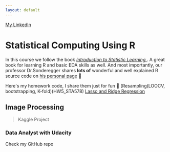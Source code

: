```yaml
---
layout: default
---
```


[My LinkedIn](https://www.linkedin.com/in/jiaming-chen-data-analyst/)

# [](#header-1)Statistical Computing Using R
In this course we follow the book [_Introduction to Statistic Learning_ ](http://www-bcf.usc.edu/~gareth/ISL/). A great book for learning R and basic EDA skills as well. And most importantly, our professor Dr.Sonderegger shares **lots of** wonderful and well explained R source code on [his personal page](https://dereksonderegger.github.io/578/) 👏

Here's my homework code, I share them just for fun 👻
[Resampling(LOOCV, bootstrapping, K-fold)(HW5_STA578)
[Lasso and Ridge Regression](HW6_STA578)

## [](#header-2)Image Processing 

> Kaggle Project

### [](#header-3)Data Analyst with Udacity
Check my GitHub repo 
